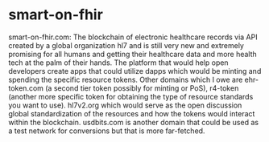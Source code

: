 # smart-on-fhir
smart-on-fhir.com: The blockchain of electronic healthcare records via API created by a global organization hl7 and is still very new and extremely promising for all humans and getting their healthcare data and more health tech at the palm of their hands. The platform that would help open developers create apps that could utilize dapps which would be minting and spending the specific resource tokens.
Other domains which I owe are ehr-token.com (a second tier token possibly for minting or PoS), r4-token (another more specific token for obtaining the type of resource standards you want to use). hl7v2.org which would serve as the open discussion global standardization of the resources and how the tokens would interact within the blockchain. usdbits.com is another domain that could be used as a test network for conversions but that is more far-fetched.
